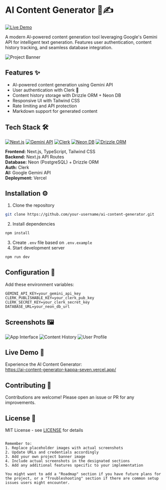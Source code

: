 


# AI Content Generator 🤖✍️

[![Live Demo](https://img.shields.io/badge/Live_Demo-000000?style=for-the-badge&logo=vercel&logoColor=white)](https://ai-content-generator-kappa-seven.vercel.app/)

A modern AI-powered content generation tool leveraging Google's Gemini API for intelligent text generation. Features user authentication, content history tracking, and seamless database integration.

![Project Banner](https://via.placeholder.com/1280x400?text=AI+Content+Generator+Banner) <!-- Add your banner image here -->

## Features ✨

- AI-powered content generation using Gemini API
- User authentication with Clerk 🔐
- Content history storage with Drizzle ORM + Neon DB
- Responsive UI with Tailwind CSS
- Rate limiting and API protection
- Markdown support for generated content

## Tech Stack 🛠️

[![Next.js](https://img.shields.io/badge/Next.js-000000?style=flat-square&logo=next.js&logoColor=white)](https://nextjs.org/)
[![Gemini API](https://img.shields.io/badge/Google_Gemini-4285F4?style=flat-square&logo=google&logoColor=white)](https://ai.google.dev/)
[![Clerk](https://img.shields.io/badge/Clerk-Auth-000000?style=flat-square)](https://clerk.dev/)
[![Neon DB](https://img.shields.io/badge/Neon_DB-00E59B?style=flat-square)](https://neon.tech/)
[![Drizzle ORM](https://img.shields.io/badge/Drizzle_ORM-FFCA28?style=flat-square)](https://orm.drizzle.team/)

**Frontend:** Next.js, TypeScript, Tailwind CSS  
**Backend:** Next.js API Routes  
**Database:** Neon (PostgreSQL) + Drizzle ORM  
**Auth:** Clerk  
**AI:** Google Gemini API  
**Deployment:** Vercel

## Installation ⚙️

1. Clone the repository
```bash
git clone https://github.com/your-username/ai-content-generator.git
```
2. Install dependencies
```bash
npm install
```
3. Create `.env` file based on `.env.example`
4. Start development server
```bash
npm run dev
```

## Configuration 🔧

Add these environment variables:
```env
GEMINI_API_KEY=your_gemini_api_key
CLERK_PUBLISHABLE_KEY=your_clerk_pub_key
CLERK_SECRET_KEY=your_clerk_secret_key
DATABASE_URL=your_neon_db_url
```

## Screenshots 🖼️

<!-- Add your screenshots here -->
![App Interface](https://via.placeholder.com/400x250?text=Generator+Interface)
![Content History](https://via.placeholder.com/400x250?text=Content+History)
![User Profile](https://via.placeholder.com/400x250?text=User+Profile)

## Live Demo 🚀

Experience the AI Content Generator:  
https://ai-content-generator-kappa-seven.vercel.app/

## Contributing 🤝

Contributions are welcome! Please open an issue or PR for any improvements.

## License 📄

MIT License - see [LICENSE](LICENSE) for details
```

Remember to:
1. Replace placeholder images with actual screenshots
2. Update URLs and credentials accordingly
3. Add your own project banner image
4. Include actual screenshots in the designated sections
5. Add any additional features specific to your implementation

You might want to add a "Roadmap" section if you have future plans for the project, or a "Troubleshooting" section if there are common setup issues users might encounter.
